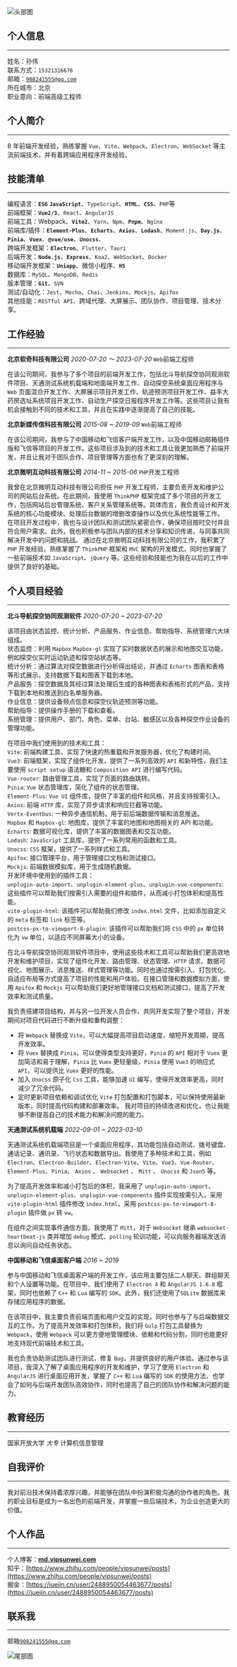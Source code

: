 <!-- <img width=100% src="/svg/about-repos-header.svg" alt="头部图" /> -->

![头部图](./assets/about-repos-header.svg)

## 个人信息

---

姓名：孙伟  
联系方式：`15321316676`  
邮箱：<a href="mailto:908241555@qq.com" title="发邮件">`908241555@qq.com`</a>  
所在城市：北京  
职业意向：前端高级工程师

<!-- 期望薪资：待定   -->
<!-- 入职时间：待定 -->

## 个人简介

---

8 年前端开发经验，熟练掌握 `Vue`、`Vite`、`Webpack`、`Electron`、`WebSocket` 等主流前端技术，并有着跨端应用程序开发经验。

## 技能清单

---

编程语言：**`ES6`** **`JavaScript`**、`TypeScript`、**`HTML`**、**`CSS`**、`PHP`等  
前端框架：**`Vue2/3`**、`React`、`AngularJS`  
前端工具：Webpack、**`Vite2`**、`Yarn`、`Npm`、**`Pnpm`**、`Nginx`  
前端库/插件：**`Element-Plus`**、**`Echarts`**、**`Axios`**、**`Lodash`**、`Moment.js`、**`Day.js`**、**`Pinia`**、**`Vuex`**、**`@vue/use`**、**`Unocss`**、  
跨端开发框架：**`Electron`**、`Flutter`、`Tauri`  
后端开发：**`Node.js`**、**`Express`**、`Koa2`、`WebSocket`、`Docker`  
移动端开发框架：**`Uniapp`**、微信小程序、**`H5`**  
数据库：`MySQL`、`MongoDB`、`Redis`  
版本管理：**`Git`**、`SVN`  
测试/自动化：`Jest`、`Mocha`、`Chai`、`Jenkins`、`Mockjs`、`Apifox`  
其他技能：`RESTful API`、跨域代理、大屏展示、团队协作、项目管理、技术分享。

## 工作经验

---

**北京软奇科技有限公司** _2020-07-20 ～ 2023-07-20_ `Web`前端工程师

在该公司期间，我参与了多个项目的前端开发工作，包括北斗导航探空协同观测软件项目、天通测试系统机载端和地面端开发工作、自动探空系统桌面应用程序与 `Web` 页面混合开发工作、大屏展示项目开发工作、轨迹预测项目开发工作、益丰大药房选址系统项目开发工作、自动生产探空日报程序开发工作等。这些项目让我有机会接触到不同的技术和工具，并且在实践中逐渐提高了自己的技能。

**北京新媒传信科技有限公司** _2015-08 ~ 2019-09_ `Web`前端工程师

在该公司期间，我参与了中国移动和飞信客户端开发工作，以及中国移动邮箱插件版和飞信等项目的开发工作。这些项目涉及到的技术和工具让我更加熟悉了前端开发，并且让我对于团队合作、项目管理等方面也有了更深刻的理解。

**北京微明互动科技有限公司** _2014-11 ~ 2015-06_ `PHP`开发工程师

我曾在北京微明互动科技有限公司担任 `PHP` 开发工程师，主要负责开发和维护公司的网站后台系统。在此期间，我使用 `ThinkPHP` 框架完成了多个项目的开发工作，包括网站后台管理系统、客户关系管理系统等。具体而言，我负责设计和开发系统的核心功能模块、处理后台数据的增删改查操作以及优化系统性能等工作。 在项目开发过程中，我也与设计团队和测试团队紧密合作，确保项目按时交付并且符合用户需求。此外，我也积极参与团队内部的技术分享和知识传递，与同事共同解决开发中的问题和挑战。 通过在北京微明互动科技有限公司的工作，我积累了 `PHP` 开发经验，熟练掌握了 `ThinkPHP` 框架和 `MVC` 架构的开发模式，同时也掌握了一些前端技术如 `JavaScript`、`jQuery` 等。这些经验和技能也为我在以后的工作中提供了良好的基础。

## 个人项目经验

---

**北斗导航探空协同观测软件** _2020-07-20 ~ 2023-07-20_

该项目由状态监控、统计分析、产品服务、作业信息、帮助指导、系统管理六大块组成。  
状态监控：利用 `Mapbox` `Mapbox-gl` 实现了实时数据状态的展示和地图交互功能，例如探空仪实时运动轨迹和探空站状态等。  
统计分析：通过算法对探空数据进行分析得出结论，并通过 `Echarts` 图表和表格等形式展示，支持数据下载和图表下载到本地。  
产品服务：探空数据及其经过算法处理后生成的各种图表和表格形式的产品，支持下载到本地和推送到白名单服务器。  
作业信息：提供设备频点信息和探空仪轨迹预测等功能。  
帮助指导：提供操作手册的下载和查看。  
系统管理：提供用户、部门、角色、菜单、台站、敏感区以及各种探空作业设备的管理功能。

在项目中我们使用到的技术和工具：  
`Vite`: 前端构建工具，实现了快速的热重载和开发服务器，优化了构建时间。  
`Vue3`: 前端框架，实现了组件化开发，提供了一系列高效的 `API` 和新特性，我们主要使用 `script setup` 语法糖和 `Composition API` 进行编写代码。  
`Vue-router`: 路由管理工具，实现了页面的路由跳转。  
`Pinia`: `Vue` 状态管理库，简化了组件的状态管理。  
`Element-Plus`: `Vue UI` 组件库，提供了丰富的组件和风格，并且支持按需引入。  
`Axios`: 前端 `HTTP` 库，实现了异步请求和响应拦截等功能。  
`Vertx-Eventbus`: 一种异步通信机制，用于前后端数据传输和消息推送。  
`Mapbox` 和 `Mapbox-gl`: 地图库，提供了丰富的地图和地图相关的 API 和功能。  
`Echarts`: 数据可视化库，提供了丰富的数据图表和交互功能。  
`Lodash`: `JavaScript` 工具库，提供了一系列常用的函数和工具。  
`Unocss`: `CSS` 框架，提供了一系列样式和工具。  
`Apifox`: 接口管理平台，用于管理接口文档和测试接口。  
`Mockjs`: 前端数据模拟库，用于生成随机数据。  
开发环境中使用到的插件工具：  
`unplugin-auto-import`、`unplugin-element-plus`、`unplugin-vue-components`: 这些插件可以帮助我们按需引入需要的组件和插件，从而减小打包体积和提高性能。  
`vite-plugin-html`: 该插件可以帮助我们修改 `index.html` 文件，比如添加自定义的 `meta` 标签和 `link` 标签等。  
`postcss-px-to-viewport-8-plugin`: 该插件可以帮助我们将 `CSS` 中的 `px` 单位转化为 `vw` 单位，以适应不同屏幕大小的设备。

在北斗导航探空协同观测软件项目中，使用这些技术和工具可以帮助我们更高效地开发和维护项目，实现了组件化开发、路由管理、状态管理、`HTTP` 请求、数据可视化、地图展示、消息推送、样式管理等功能。同时也通过按需引入、打包优化、自适应布局等方式提高了项目的性能和用户体验。在接口管理和数据模拟方面，使用 `Apifox` 和 `Mockjs` 可以帮助我们更好地管理接口文档和测试接口，提高了开发效率和测试质量。

我负责搭建项目结构，并与另一位开发人员合作，共同开发实现了整个项目，开发期间对项目代码进行不断升级和重构调整：

- 将 `Webpack` 替换成 `Vite`，可以大幅提高项目启动速度，缩短开发周期，提高开发效率。
- 将 `Vuex` 替换成 `Pinia`，可以使得类型支持更好，`Pinia` 的 `API` 相对于 `Vuex` 更加简洁和易于理解，`Pinia` 比 `Vuex` 更轻量级，`Pinia` 使用 `Vue3` 的响应式 `API`，可以提供比 `Vuex` 更好的性能。
- 加入 `Unocss` 原子化 `Css` 工具，能够加速 `UI` 编写，使得开发效率更高，同时减少了冗余代码。
- 定时更新项目依赖和调试优化 `Vite` 打包配置和打包脚本，可以保持使用最新版本，同时提高代码构建和部署效率。
  我对项目的持续改进和优化，也让我能够不断提高自己的技术能力和解决问题的能力。

**天通测试系统机载端** _2022-09-01 ~ 2023-03-10_

天通测试系统机载端项目是一个桌面应用程序，其功能包括自动测试、拨号键盘、通话记录、通讯录、飞行状态和数据导出。我使用了多种技术和工具，例如 `Electron`、`Electron-Builder`、`Electron-Vite`、`Vite`、`Vue3`、`Vue-Router`、`Element-Plus`、`Pinia`、 `Axios` 、 `Websocket` 、 `Mitt` 、 `Unocss` 和 `Json5` 等。

为了提高开发效率和减小打包后的体积，我采用了 `unplugin-auto-import`、`unplugin-element-plus`、`unplugin-vue-components` 插件实现按需引入，采用 `vite-plugin-html` 插件修改 `index.html`，采用 `postcss-px-to-viewport-8-plugin` 插件做 `px` 转 `vw`。

在组件之间实现事件通信方面，我使用了 `Mitt`，对于 `Websocket` 继承 `websocket-heartbeat-js` 类并增加 `debug` 模式、`polling` 轮训功能，可以向服务器端发送消息以询问自动任务状态。

**中国移动和飞信桌面客户端** _2016 ~ 2019_

参与中国移动和飞信桌面客户端的开发工作，该应用主要包括二人聊天、群组聊天和个人设置等功能。在项目中，我们使用了 `Electron 4` 和 `AngularJS 1.6.8` 框架，同时也依赖了 `C++` 和 `Lua` 编写的 `SDK`。此外，我们还使用了`SQLite` 数据库来存储应用程序的数据。

在该项目中，我主要负责前端页面和用户交互的实现，同时也参与了与后端数据交互的工作。为了提高开发效率和打包体积，我们将 `Gulp` 打包工具替换为 `Webpack`，使用 `Webpack` 可以更方便地管理模块、依赖和代码分割，同时也能更好地支持现代前端技术和工具。

我也负责协助测试团队进行测试，修复 `Bug`，并提供良好的用户体验。通过参与该项目，我深入了解了桌面应用程序的开发和维护，学习了使用 `Electron` 和 `AngularJS` 进行桌面应用开发，掌握了 `C++` 和 `Lua` 编写的 `SDK` 的使用方法，也学会了如何与后端开发团队高效协作，同时也提高了自己的团队协作和解决问题的能力。

## 教育经历

---

国家开放大学 _大专_ 计算机信息管理

## 自我评价

---

我对前沿技术保持着浓厚兴趣，并能够在团队中扮演积极沟通的协作者的角色。我的职业目标是成为一名出色的前端开发，并掌握一些后端技术，为企业创造更大的价值。

## 个人作品

---

个人博客：[**md.vipsunwei.com**](https://md.vipsunwei.com)  
知乎：[https://www.zhihu.com/people/vipsunwei/posts](https://www.zhihu.com/people/vipsunwei/posts)  
掘金：[https://juejin.cn/user/2488950054463677/posts](https://juejin.cn/user/2488950054463677/posts)

## 联系我

---

邮箱<a href="mailto:908241555@qq.com" title="发邮件">`908241555@qq.com`</a>

<!-- <img width=100% src="/svg/about-footer.svg" alt="尾部图"/> -->

![尾部图](./assets/about-footer.svg)
